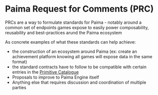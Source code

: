 # Paima Request for Comments (PRC)

PRCs are a way to formulate standards for Paima - notably around a common set of endpoints games expose to easily power composability, reusability and best-practices arund the Paima ecosystem

As concrete examples of what these standards can help achieve:
- the construction of an ecosystem around Paima (ex: create an achievement platform knowing all games will expose data in the same format)
- the standard contracts have to follow to be compatible with certain entries in the [Primitive Catalogue](https://docs.paimastudios.com/home/state-machine/react-to-events/primitive-catalogue/introduction)
- Proposals to improve to Paima Engine itself
- Anything else that requires discussion and coordination of multiple parties
